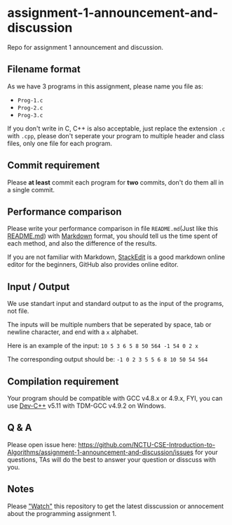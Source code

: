 # assignment-1-announcement-and-discussion
Repo for assignment 1 announcement and discussion.

## Filename format
As we have 3 programs in this assignment, please name you file as:
 - `Prog-1.c`
 - `Prog-2.c`
 - `Prog-3.c`

If you don't write in C, C++ is also acceptable, just replace the extension `.c` with `.cpp`, please don't seperate your program to multiple header and class files, only one file for each program.

## Commit requirement
Please **at least** commit each program for **two** commits, don't do them all in a single commit.

## Performance comparison
Please write your performance comparison in file `README.md`(Just like this [README.md](https://github.com/NCTU-CSE-Introduction-to-Algorithms/assignment-1-announcement-and-discussion/blob/master/README.md)) with [Markdown](https://zh.wikipedia.org/zh-tw/Markdown) format, you should tell us the time spent of each method, and also the difference of the results.

If you are not familiar with Markdown, [StackEdit](https://stackedit.io/editor) is a good markdown online editor for the beginners, GitHub also provides online editor.

## Input / Output

We use standart input and standard output to as the input of the programs, not file.

The inputs will be multiple numbers that be seperated by space, tab or newline character, and end  with a `x` alphabet.

Here is an example of the input:
`10 5 3 6 5 8 50 564 -1 54 0 2 x`

The corresponding output should be:
`-1 0 2 3 5 5 6 8 10 50 54 564`

## Compilation requirement
Your program should be compatible with GCC v4.8.x or 4.9.x, FYI, you can use [Dev-C++](https://sourceforge.net/projects/orwelldevcpp/) v5.11 with TDM-GCC v4.9.2 on Windows.

## Q & A
Please open issue here: https://github.com/NCTU-CSE-Introduction-to-Algorithms/assignment-1-announcement-and-discussion/issues for your questions, TAs will do the best to answer your question or disscuss with you.

## Notes
Please ["Watch"](https://github.com/NCTU-CSE-Introduction-to-Algorithms/assignment-1-announcement-and-discussion/subscription) this repository to get the latest disscussion or annocement about the programming assignment 1.
